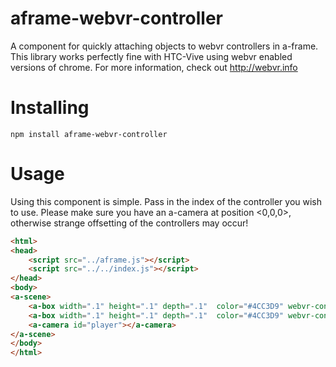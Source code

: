 # aframe-webvr-controller
A component for quickly attaching objects to webvr controllers in a-frame. This library works perfectly fine with HTC-Vive using webvr enabled versions of chrome. For more information, check out http://webvr.info

# Installing

```
npm install aframe-webvr-controller
```

# Usage 
Using this component is simple. Pass in the index of the controller you wish to use.  Please make sure you have an a-camera at position <0,0,0>, otherwise strange offsetting of the controllers may occur!

```html 
<html>
<head>
    <script src="../aframe.js"></script>
    <script src="../../index.js"></script>
</head>
<body>
<a-scene>
    <a-box width=".1" height=".1" depth=".1"  color="#4CC3D9" webvr-controller="0"></a-box>
    <a-box width=".1" height=".1" depth=".1"  color="#4CC3D9" webvr-controller="1"></a-box>
    <a-camera id="player"></a-camera>
</a-scene>
</body>
</html>
```
